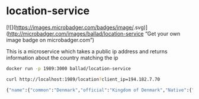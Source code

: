 # location-service

[![](https://images.microbadger.com/badges/image/<YOUR IMAGE>.svg)](http://microbadger.com/images/ballad/location-service “Get your own image badge on microbadger.com”)

This is a microservice which takes a public ip address and returns information about the country matching the ip

```bash
docker run -p 1989:3000 ballad/location-service

curl http://localhost:1989/location?client_ip=194.182.7.70

{"name":{"common":"Denmark","official":"Kingdom of Denmark","Native":{"dan":{"common":"Danmark","official":"Kongeriget Danmark"}}},"EuMember":true,"LandLocked":false,"Nationality":"","tld":[".dk"],"Languages":{"dan":"Danish"},"Translations":{"FIN":{"common":"Tanska","official":"Tanskan kuningaskunta"},"FRA":{"common":"Danemark","official":"Royaume du Danemark"},"HRV":{"common":"Danska","official":"Kraljevina Danska"},"ITA":{"common":"Danimarca","official":"Regno di Danimarca"},"JPN":{"common":"デンマーク","official":"デンマーク王国"},"NLD":{"common":"Denemarken","official":"Koninkrijk Denemarken"},"POR":{"common":"Dinamarca","official":"Reino da Dinamarca"},"RUS":{"common":"Дания","official":"Королевство Дания"},"SPA":{"common":"Dinamarca","official":"Reino de Dinamarca"}},"currency":["DKK"],"Borders":["DEU"],"cca2":"DK","cca3":"DNK","CIOC":"DEN","CCN3":"208","callingCode":["45"],"InternationalPrefix":"00","region":"Europe","subregion":"Northern Europe","Continent":"Europe","capital":"Copenhagen","Area":43094,"longitude":"10 00 E","latitude":"56 00 N","MinLongitude":4.516667,"MinLatitude":53.583332,"MaxLongitude":18,"MaxLatitude":64,"Latitude":56.10176,"Longitude":9.555907}

```
